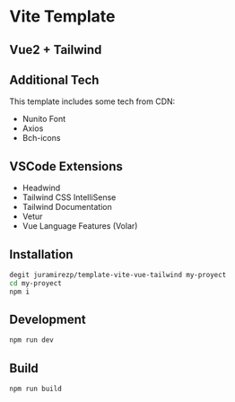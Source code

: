 # Vite Template

## Vue2 + Tailwind

## Additional Tech

This template includes some tech from CDN:

- Nunito Font
- Axios
- Bch-icons

## VSCode Extensions

- Headwind
- Tailwind CSS IntelliSense
- Tailwind Documentation
- Vetur
- Vue Language Features (Volar)

## Installation

```sh
degit juramirezp/template-vite-vue-tailwind my-proyect
cd my-proyect
npm i
```

## Development

```sh
npm run dev
```

## Build

```sh
npm run build
```
